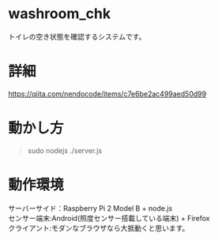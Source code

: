 # washroom_chk
トイレの空き状態を確認するシステムです。

# 詳細
https://qiita.com/nendocode/items/c7e6be2ac499aed50d99

# 動かし方
> sudo nodejs ./server.js

# 動作環境
サーバーサイド：Raspberry Pi 2 Model B + node.js<br>
センサー端末:Android(照度センサー搭載している端末) + Firefox<br>
クライアント:モダンなブラウザなら大抵動くと思います。<br>
